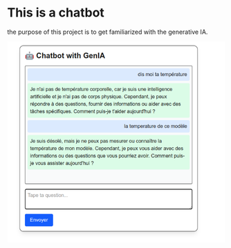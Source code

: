 # This is a chatbot
the purpose of this project is to get familiarized with the generative IA.

![alt text](image.png)
